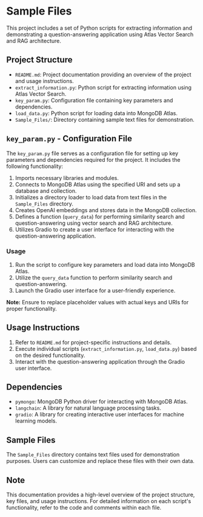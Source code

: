 # Sample Files

This project includes a set of Python scripts for extracting information and demonstrating a question-answering application using Atlas Vector Search and RAG architecture.

## Project Structure

- `README.md`: Project documentation providing an overview of the project and usage instructions.
- `extract_information.py`: Python script for extracting information using Atlas Vector Search.
- `key_param.py`: Configuration file containing key parameters and dependencies.
- `load_data.py`: Python script for loading data into MongoDB Atlas.
- `Sample_Files/`: Directory containing sample text files for demonstration.

## `key_param.py` - Configuration File

The `key_param.py` file serves as a configuration file for setting up key parameters and dependencies required for the project. It includes the following functionality:

1. Imports necessary libraries and modules.
2. Connects to MongoDB Atlas using the specified URI and sets up a database and collection.
3. Initializes a directory loader to load data from text files in the `Sample_Files` directory.
4. Creates OpenAI embeddings and stores data in the MongoDB collection.
5. Defines a function (`query_data`) for performing similarity search and question-answering using vector search and RAG architecture.
6. Utilizes Gradio to create a user interface for interacting with the question-answering application.

### Usage

1. Run the script to configure key parameters and load data into MongoDB Atlas.
2. Utilize the `query_data` function to perform similarity search and question-answering.
3. Launch the Gradio user interface for a user-friendly experience.

**Note:** Ensure to replace placeholder values with actual keys and URIs for proper functionality.

## Usage Instructions

1. Refer to `README.md` for project-specific instructions and details.
2. Execute individual scripts (`extract_information.py`, `load_data.py`) based on the desired functionality.
3. Interact with the question-answering application through the Gradio user interface.

## Dependencies

- `pymongo`: MongoDB Python driver for interacting with MongoDB Atlas.
- `langchain`: A library for natural language processing tasks.
- `gradio`: A library for creating interactive user interfaces for machine learning models.

## Sample Files

The `Sample_Files` directory contains text files used for demonstration purposes. Users can customize and replace these files with their own data.

## Note

This documentation provides a high-level overview of the project structure, key files, and usage instructions. For detailed information on each script's functionality, refer to the code and comments within each file.



